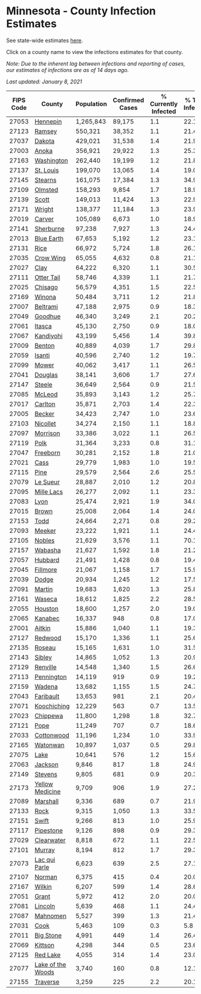 # Minnesota - County Infection Estimates

See state-wide estimates [here](/infections/us-mn).

Click on a county name to view the infections estimates for that county.

*Note: Due to the inherent lag between infections and reporting of cases, our estimates of infections are as of 14 days ago.*

*Last updated: January 8, 2021*

|   FIPS Code |                                 County |   Population |   Confirmed Cases |   % Currently Infected |   % Total Infected |
|-------------|----------------------------------------|--------------|-------------------|------------------------|--------------------|
|       27053 |                   [Hennepin](hennepin) |    1,265,843 |            89,175 |                    1.1 |               22.1 |
|       27123 |                       [Ramsey](ramsey) |      550,321 |            38,352 |                    1.1 |               21.4 |
|       27037 |                       [Dakota](dakota) |      429,021 |            31,538 |                    1.4 |               21.9 |
|       27003 |                         [Anoka](anoka) |      356,921 |            29,922 |                    1.3 |               25.3 |
|       27163 |               [Washington](washington) |      262,440 |            19,199 |                    1.2 |               21.8 |
|       27137 |                 [St. Louis](st.-louis) |      199,070 |            13,065 |                    1.4 |               19.0 |
|       27145 |                     [Stearns](stearns) |      161,075 |            17,384 |                    1.3 |               34.9 |
|       27109 |                     [Olmsted](olmsted) |      158,293 |             9,854 |                    1.7 |               18.9 |
|       27139 |                         [Scott](scott) |      149,013 |            11,424 |                    1.3 |               22.9 |
|       27171 |                       [Wright](wright) |      138,377 |            11,184 |                    1.3 |               23.9 |
|       27019 |                       [Carver](carver) |      105,089 |             6,673 |                    1.0 |               18.9 |
|       27141 |                 [Sherburne](sherburne) |       97,238 |             7,927 |                    1.3 |               24.4 |
|       27013 |               [Blue Earth](blue-earth) |       67,653 |             5,192 |                    1.2 |               23.1 |
|       27131 |                           [Rice](rice) |       66,972 |             5,724 |                    1.8 |               26.1 |
|       27035 |                 [Crow Wing](crow-wing) |       65,055 |             4,632 |                    0.8 |               21.1 |
|       27027 |                           [Clay](clay) |       64,222 |             6,320 |                    1.1 |               30.5 |
|       27111 |               [Otter Tail](otter-tail) |       58,746 |             4,339 |                    1.1 |               21.7 |
|       27025 |                     [Chisago](chisago) |       56,579 |             4,351 |                    1.5 |               22.5 |
|       27169 |                       [Winona](winona) |       50,484 |             3,711 |                    1.2 |               21.8 |
|       27007 |                   [Beltrami](beltrami) |       47,188 |             2,975 |                    0.9 |               18.3 |
|       27049 |                     [Goodhue](goodhue) |       46,340 |             3,249 |                    2.1 |               20.2 |
|       27061 |                       [Itasca](itasca) |       45,130 |             2,750 |                    0.9 |               18.0 |
|       27067 |                 [Kandiyohi](kandiyohi) |       43,199 |             5,456 |                    1.4 |               39.8 |
|       27009 |                       [Benton](benton) |       40,889 |             4,039 |                    1.7 |               29.8 |
|       27059 |                       [Isanti](isanti) |       40,596 |             2,740 |                    1.2 |               19.7 |
|       27099 |                         [Mower](mower) |       40,062 |             3,417 |                    1.1 |               26.5 |
|       27041 |                     [Douglas](douglas) |       38,141 |             3,606 |                    1.7 |               27.6 |
|       27147 |                       [Steele](steele) |       36,649 |             2,564 |                    0.9 |               21.5 |
|       27085 |                       [McLeod](mcleod) |       35,893 |             3,143 |                    1.2 |               25.7 |
|       27017 |                     [Carlton](carlton) |       35,871 |             2,703 |                    1.4 |               22.3 |
|       27005 |                       [Becker](becker) |       34,423 |             2,747 |                    1.0 |               23.6 |
|       27103 |                   [Nicollet](nicollet) |       34,274 |             2,150 |                    1.1 |               18.8 |
|       27097 |                   [Morrison](morrison) |       33,386 |             3,022 |                    1.1 |               26.5 |
|       27119 |                           [Polk](polk) |       31,364 |             3,233 |                    0.8 |               31.1 |
|       27047 |                   [Freeborn](freeborn) |       30,281 |             2,152 |                    1.8 |               21.0 |
|       27021 |                           [Cass](cass) |       29,779 |             1,983 |                    1.0 |               19.5 |
|       27115 |                           [Pine](pine) |       29,579 |             2,564 |                    2.6 |               25.5 |
|       27079 |                   [Le Sueur](le-sueur) |       28,887 |             2,010 |                    1.2 |               20.8 |
|       27095 |               [Mille Lacs](mille-lacs) |       26,277 |             2,092 |                    1.1 |               23.3 |
|       27083 |                           [Lyon](lyon) |       25,474 |             2,921 |                    1.9 |               34.0 |
|       27015 |                         [Brown](brown) |       25,008 |             2,064 |                    1.4 |               24.0 |
|       27153 |                           [Todd](todd) |       24,664 |             2,271 |                    0.8 |               29.2 |
|       27093 |                       [Meeker](meeker) |       23,222 |             1,921 |                    1.1 |               24.4 |
|       27105 |                       [Nobles](nobles) |       21,629 |             3,576 |                    1.1 |               70.1 |
|       27157 |                     [Wabasha](wabasha) |       21,627 |             1,592 |                    1.8 |               21.2 |
|       27057 |                     [Hubbard](hubbard) |       21,491 |             1,428 |                    0.8 |               19.4 |
|       27045 |                   [Fillmore](fillmore) |       21,067 |             1,158 |                    1.7 |               15.9 |
|       27039 |                         [Dodge](dodge) |       20,934 |             1,245 |                    1.2 |               17.5 |
|       27091 |                       [Martin](martin) |       19,683 |             1,620 |                    1.3 |               25.8 |
|       27161 |                       [Waseca](waseca) |       18,612 |             1,825 |                    2.2 |               28.5 |
|       27055 |                     [Houston](houston) |       18,600 |             1,257 |                    2.0 |               19.0 |
|       27065 |                     [Kanabec](kanabec) |       16,337 |               948 |                    0.8 |               17.0 |
|       27001 |                       [Aitkin](aitkin) |       15,886 |             1,040 |                    1.1 |               19.3 |
|       27127 |                     [Redwood](redwood) |       15,170 |             1,336 |                    1.1 |               25.6 |
|       27135 |                       [Roseau](roseau) |       15,165 |             1,631 |                    1.0 |               31.5 |
|       27143 |                       [Sibley](sibley) |       14,865 |             1,052 |                    1.3 |               20.9 |
|       27129 |                   [Renville](renville) |       14,548 |             1,340 |                    1.5 |               26.6 |
|       27113 |               [Pennington](pennington) |       14,119 |               919 |                    0.9 |               19.2 |
|       27159 |                       [Wadena](wadena) |       13,682 |             1,155 |                    1.5 |               24.7 |
|       27043 |                 [Faribault](faribault) |       13,653 |               981 |                    2.1 |               20.4 |
|       27071 |             [Koochiching](koochiching) |       12,229 |               563 |                    0.7 |               13.5 |
|       27023 |                   [Chippewa](chippewa) |       11,800 |             1,298 |                    1.8 |               32.7 |
|       27121 |                           [Pope](pope) |       11,249 |               707 |                    0.7 |               18.6 |
|       27033 |               [Cottonwood](cottonwood) |       11,196 |             1,234 |                    1.0 |               33.9 |
|       27165 |                   [Watonwan](watonwan) |       10,897 |             1,037 |                    0.5 |               29.8 |
|       27075 |                           [Lake](lake) |       10,641 |               576 |                    1.2 |               15.6 |
|       27063 |                     [Jackson](jackson) |        9,846 |               817 |                    1.8 |               24.9 |
|       27149 |                     [Stevens](stevens) |        9,805 |               681 |                    0.9 |               20.3 |
|       27173 |     [Yellow Medicine](yellow-medicine) |        9,709 |               906 |                    1.9 |               27.2 |
|       27089 |                   [Marshall](marshall) |        9,336 |               689 |                    0.7 |               21.9 |
|       27133 |                           [Rock](rock) |        9,315 |             1,050 |                    1.3 |               33.5 |
|       27151 |                         [Swift](swift) |        9,266 |               813 |                    1.0 |               25.9 |
|       27117 |                 [Pipestone](pipestone) |        9,126 |               898 |                    0.9 |               29.3 |
|       27029 |               [Clearwater](clearwater) |        8,818 |               672 |                    1.1 |               22.5 |
|       27101 |                       [Murray](murray) |        8,194 |               812 |                    1.7 |               29.3 |
|       27073 |         [Lac qui Parle](lac-qui-parle) |        6,623 |               639 |                    2.5 |               27.1 |
|       27107 |                       [Norman](norman) |        6,375 |               415 |                    0.4 |               20.0 |
|       27167 |                       [Wilkin](wilkin) |        6,207 |               599 |                    1.4 |               28.6 |
|       27051 |                         [Grant](grant) |        5,972 |               412 |                    2.0 |               20.0 |
|       27081 |                     [Lincoln](lincoln) |        5,639 |               468 |                    1.1 |               24.4 |
|       27087 |                   [Mahnomen](mahnomen) |        5,527 |               399 |                    1.3 |               21.4 |
|       27031 |                           [Cook](cook) |        5,463 |               109 |                    0.3 |                5.8 |
|       27011 |                 [Big Stone](big-stone) |        4,991 |               449 |                    1.4 |               26.4 |
|       27069 |                     [Kittson](kittson) |        4,298 |               344 |                    0.5 |               23.6 |
|       27125 |                   [Red Lake](red-lake) |        4,055 |               314 |                    1.4 |               23.0 |
|       27077 | [Lake of the Woods](lake-of-the-woods) |        3,740 |               160 |                    0.8 |               12.1 |
|       27155 |                   [Traverse](traverse) |        3,259 |               225 |                    2.2 |               20.1 |